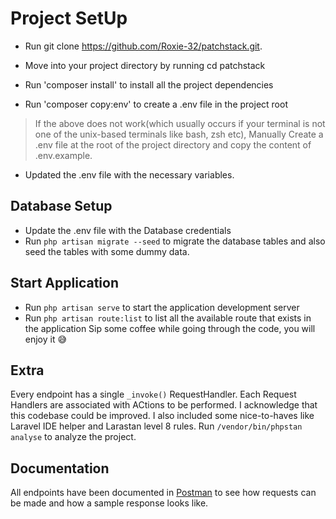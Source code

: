 # Project SetUp

- Run git clone <https://github.com/Roxie-32/patchstack.git>.

- Move into your project directory by running cd patchstack

- Run 'composer install' to install all the project dependencies

- Run 'composer copy:env' to create a .env file in the project root

> If the above does not work(which usually occurs if your terminal is not one of the unix-based terminals like bash, zsh etc), Manually Create a .env file at the root of the project directory and copy the content of .env.example.

- Updated the .env file with the necessary variables.

## Database Setup

- Update the .env file with the Database credentials
- Run `php artisan migrate --seed` to migrate the database tables and also seed the tables with some dummy data.

## Start Application

- Run `php artisan serve` to start the application development server
- Run `php artisan route:list` to list all the available route that exists in the application
Sip some coffee while going through the code, you will enjoy it 😅

## Extra

Every endpoint has a single `_invoke()`  RequestHandler. Each Request Handlers are associated with ACtions to be performed.
I acknowledge that this codebase could be improved. I also included some nice-to-haves like Laravel IDE helper and Larastan level 8 rules. Run `/vendor/bin/phpstan analyse` to analyze the project.

## Documentation

All endpoints have been documented in [Postman](https://documenter.getpostman.com/view/12913860/VUxNSUAB) to see how requests can be made and how a sample response looks like.

